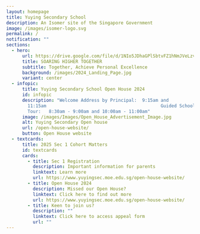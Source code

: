 ```yaml
---
layout: homepage
title: Yuying Secondary School
description: An Isomer site of the Singapore Government
image: /images/isomer-logo.svg
permalink: /
notification: ""
sections:
  - hero:
      url: https://drive.google.com/file/d/1NIo5JDhaGPlSbtvFZ1hNmJVeLzvrqsmo/view?usp=share_link
      title: SOARING HIGHER TOGETHER
      subtitle: Together, Achieve Personal Excellence
      background: /images/2024_Landing_Page.jpg
      variant: center
  - infopic:
      title: Yuying Secondary School Open House 2024
      id: infopic
      description: "Welcome Address by Principal:  9:15am and
        11:15am                                           Guided School
        Tour:   8:30am - 9:00am and 10:00am - 11:00am"
      image: /images/Images/Open_House_Advertisement_Image.jpg
      alt: Yuying Secondary Open house
      url: /open-house-website/
      button: Open House website
  - textcards:
      title: 2025 Sec 1 Cohort Matters
      id: textcards
      cards:
        - title: Sec 1 Registration
          description: Important information for parents
          linktext: Learn more
          url: https://www.yuyingsec.moe.edu.sg/open-house-website/
        - title: Open House 2024
          description: Missed our Open House?
          linktext: Click here to find out more
          url: https://www.yuyingsec.moe.edu.sg/open-house-website/
        - title: Keen to join us?
          description: ""
          linktext: Click here to access appeal form
          url: ""
---
```


